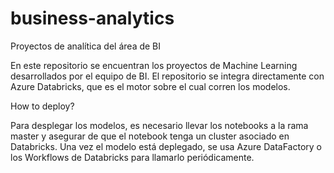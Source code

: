 # business-analytics
Proyectos de analítica del área de BI

En este repositorio se encuentran los proyectos de Machine Learning desarrollados por el equipo de BI.
El repositorio se integra directamente con Azure Databricks, que es el motor sobre el cual corren los modelos.

How to deploy?

Para desplegar los modelos, es necesario llevar los notebooks a la rama master y asegurar de que el notebook tenga un cluster asociado en Databricks.
Una vez el modelo está deplegado, se usa Azure DataFactory o los Workflows de Databricks para llamarlo periódicamente.
